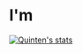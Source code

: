 # I'm




[![Quinten's stats](https://github-readme-stats.vercel.app/api?username=quinten0508)](https://github.com/anuraghazra/github-readme-stats)
